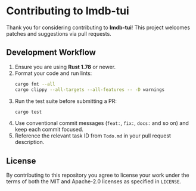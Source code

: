 # Contributing to lmdb-tui

Thank you for considering contributing to **lmdb-tui**! This project welcomes
patches and suggestions via pull requests.

## Development Workflow

1. Ensure you are using **Rust 1.78** or newer.
2. Format your code and run lints:
   ```bash
   cargo fmt --all
   cargo clippy --all-targets --all-features -- -D warnings
   ```
3. Run the test suite before submitting a PR:
   ```bash
   cargo test
   ```
4. Use conventional commit messages (`feat:`, `fix:`, `docs:` and so on) and keep
   each commit focused.
5. Reference the relevant task ID from `Todo.md` in your pull request description.

## License

By contributing to this repository you agree to license your work under the
terms of both the MIT and Apache-2.0 licenses as specified in `LICENSE`.

